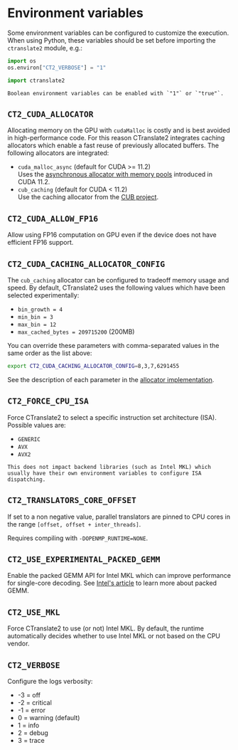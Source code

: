 # Environment variables

Some environment variables can be configured to customize the execution. When using Python, these variables should be set before importing the `ctranslate2` module, e.g.:

```python
import os
os.environ["CT2_VERBOSE"] = "1"

import ctranslate2
```

```{note}
Boolean environment variables can be enabled with `"1"` or `"true"`.
```

## `CT2_CUDA_ALLOCATOR`

Allocating memory on the GPU with `cudaMalloc` is costly and is best avoided in high-performance code. For this reason CTranslate2 integrates caching allocators which enable a fast reuse of previously allocated buffers. The following allocators are integrated:

* `cuda_malloc_async` (default for CUDA >= 11.2)<br/>Uses the [asynchronous allocator with memory pools](https://docs.nvidia.com/cuda/cuda-runtime-api/group__CUDART__MEMORY__POOLS.html) introduced in CUDA 11.2.
* `cub_caching` (default for CUDA < 11.2)<br/>Use the caching allocator from the [CUB project](https://github.com/NVIDIA/cub).

## `CT2_CUDA_ALLOW_FP16`

Allow using FP16 computation on GPU even if the device does not have efficient FP16 support.

## `CT2_CUDA_CACHING_ALLOCATOR_CONFIG`

The `cub_caching` allocator can be configured to tradeoff memory usage and speed. By default, CTranslate2 uses the following values which have been selected experimentally:

* `bin_growth = 4`
* `min_bin = 3`
* `max_bin = 12`
* `max_cached_bytes = 209715200` (200MB)

You can override these parameters with comma-separated values in the same order as the list above:

```bash
export CT2_CUDA_CACHING_ALLOCATOR_CONFIG=8,3,7,6291455
```

See the description of each parameter in the [allocator implementation](https://github.com/NVIDIA/cub/blob/main/cub/util_allocator.cuh).

## `CT2_FORCE_CPU_ISA`

Force CTranslate2 to select a specific instruction set architecture (ISA). Possible values are:

* `GENERIC`
* `AVX`
* `AVX2`

```{attention}
This does not impact backend libraries (such as Intel MKL) which usually have their own environment variables to configure ISA dispatching.
```

## `CT2_TRANSLATORS_CORE_OFFSET`

If set to a non negative value, parallel translators are pinned to CPU cores in the range `[offset, offset + inter_threads]`.

Requires compiling with `-DOPENMP_RUNTIME=NONE`.

## `CT2_USE_EXPERIMENTAL_PACKED_GEMM`

Enable the packed GEMM API for Intel MKL which can improve performance for single-core decoding. See [Intel's article](https://software.intel.com/content/www/us/en/develop/articles/introducing-the-new-packed-apis-for-gemm.html) to learn more about packed GEMM.

## `CT2_USE_MKL`

Force CTranslate2 to use (or not) Intel MKL. By default, the runtime automatically decides whether to use Intel MKL or not based on the CPU vendor.

## `CT2_VERBOSE`

Configure the logs verbosity:

* -3 = off
* -2 = critical
* -1 = error
* 0 = warning (default)
* 1 = info
* 2 = debug
* 3 = trace
